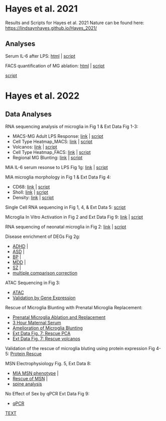 # Hayes et al. 2021

Results and Scripts for Hayes et al. 2021 Nature can be found here:
https://lindsaynhayes.github.io/Hayes_2021/

## **Analyses**
Serum IL-6 after LPS: 
[html]( https://lindsaynhayes.github.io/Hayes_2021/Serum_LPS/Serum_LPS.html )  |  [script](https://github.com/lindsaynhayes/Hayes_2021/blob/gh-pages/Serum_LPS/LPS_Serum.Rmd)


FACS quantification of MG ablation: 
[html]( https://lindsaynhayes.github.io/Hayes_2021/FACS/Fig_ED7e.html )  |  [script](https://github.com/lindsaynhayes/Hayes_2021/blob/gh-pages/FACS/Fig_ED7e.Rmd)


[script](https://github.com/lindsaynhayes/Hayes_2021/blob/gh-pages//.Rmd)

# Hayes et al. 2022
## **Data Analyses**

RNA sequencing analysis of microglia in Fig 1 & Ext Data Fig 1-3:
- MACS-MG Adult LPS Response: [link]( https://lindsaynhayes.github.io/Hayes_2021/Bulk_RNAseq_MACS/DESeq2_MACS_Adult_Bulk_publication.html ) | [script](https://github.com/lindsaynhayes/Hayes_2021/blob/gh-pages/Bulk_RNAseq_MACS/DESeq2_MACS_Adult_Bulk_publication.Rmd)
- Cell Type Heatmap_MACS: [link]( https://lindsaynhayes.github.io/Hayes_2021/Bulk_RNAseq_MACS/DESeq2_MACS_Adult_Bulk_Heatmap.html )  | [script](https://github.com/lindsaynhayes/Hayes_2021/blob/gh-pages/Bulk_RNAseq_MACS/DESeq2_MACS_Adult_Bulk_Heatmap.Rmd)
- Volcanos: [link]( https://lindsaynhayes.github.io/Hayes_2021/Bulk_RNAseq_MACS/DESeq2_MACS_Adult_Bulk_Volcano.html ) | [script](https://github.com/lindsaynhayes/Hayes_2021/blob/gh-pages/Bulk_RNAseq_MACS/DESeq2_MACS_Adult_Bulk_Volcano.Rmd)
- Cell Type Heatmap_FACS: [link]( https://lindsaynhayes.github.io/Hayes_2021/Bulk_RNAseq_FACS/DESeq2_FACS_Bulk_Heatmap.html ) | [script](https://github.com/lindsaynhayes/Hayes_2021/blob/gh-pages/Bulk_RNAseq_FACS/DESeq2_FACS_Bulk_Heatmap.Rmd)
- Regional MG Blunting: [link]( https://lindsaynhayes.github.io/Hayes_2021/Bulk_RNAseq_MACS/DESeq2_MACS_Adult_Bulk_Region_publication.html) | [script](https://github.com/lindsaynhayes/Hayes_2021/blob/gh-pages/Bulk_RNAseq_MACS/DESeq2_MACS_Adult_Bulk_Region_publication.Rmd)

MIA IL-6 serum resonse to LPS Fig 1g: [link]( https://lindsaynhayes.github.io/Hayes_2021/Serum/1g_LPS_Serum.html ) | [script](https://github.com/lindsaynhayes/Hayes_2021/blob/gh-pages/Serum/1g_LPS_Serum.Rmd)

MIA microglia morphology in Fig 1 & Ext Data Fig 4:
- CD68: [link]( https://lindsaynhayes.github.io/Hayes_2021/MG_Morph/MG_CD68_pub.html ) | [script](https://github.com/lindsaynhayes/Hayes_2021/blob/gh-pages/MG_Morph/MG_CD68_pub.Rmd)
- Sholl: [link]( https://lindsaynhayes.github.io/Hayes_2021/MG_Morph/MG_Sholl.html ) | [script](https://github.com/lindsaynhayes/Hayes_2021/blob/gh-pages/MG_Morph/MG_Sholl.Rmd)
- Density: [link]( https://lindsaynhayes.github.io/Hayes_2021/MG_Morph/MG_Density_pub.html ) | [script](https://github.com/lindsaynhayes/Hayes_2021/blob/gh-pages/MG_Morph/MG_Density_pub.Rmd)

Single Cell RNA sequencing in Fig 1, 4, & Ext Data 5: [script](https://github.com/lindsaynhayes/Hayes_2021/blob/gh-pages/SingleCell/10x_analysis_pub.r)
 
Microglia In Vitro Activation in Fig 2 and Ext Data Fig 9: [link]( https://lindsaynhayes.github.io/Hayes_2021/InVitro/210903_invitro.html ) | [script](https://github.com/lindsaynhayes/Hayes_2021/blob/gh-pages/InVitro/210903_invitro.Rmd)

RNA sequencing of neonatal microglia in Fig 2: [link]( https://lindsaynhayes.github.io/Hayes_2021/Bulk_RNAseq_P4/DESeq2_MACS_P4_Bulk_pub.html) | [script](https://github.com/lindsaynhayes/Hayes_2021/blob/gh-pages/Bulk_RNAseq_P4/DESeq2_MACS_P4_Bulk_pub.Rmd)

Disease enrichment of DEGs Fig 2g: 
- [ADHD]( https://lindsaynhayes.github.io/Hayes_2021/Disease_Enrichment/ADHD.html )  |
- [ASD]( https://lindsaynhayes.github.io/Hayes_2021/Disease_Enrichment/AUT.html )  |
- [BP]( https://lindsaynhayes.github.io/Hayes_2021/Disease_Enrichment/BPD.html )  |
- [MDD]( https://lindsaynhayes.github.io/Hayes_2021/Disease_Enrichment/DEP.html )  |
- [SZ]( https://lindsaynhayes.github.io/Hayes_2021/Disease_Enrichment/SCZ.html )  |
- [multiple comparison correction]( https://lindsaynhayes.github.io/Hayes_2021/Disease_Enrichment/P_correct.nb.html)

ATAC Sequencing in Fig 3:
- [ATAC]( https://lindsaynhayes.github.io/Hayes_2021/ATAC/210329_ATAC_v3_MvCinLPS_pub.html )
- [Validation by Gene Expression]( https://lindsaynhayes.github.io/Hayes_2021/Bulk_RNAseq_FACS/QuickPlot_Pub.html)

Rescue of Microglia Blunting with Prenatal Microglia Replacement:
- [Prenatal Microglia Ablation and Replacement]( https://lindsaynhayes.github.io/Hayes_2021/FACS/Fig_ED7e.html)
- [3 Hour Maternal Serum]( https://lindsaynhayes.github.io/Hayes_2021/Serum/Maternal_Serum.html)
- [Amelioration of Microglia Blunting]( https://lindsaynhayes.github.io/Hayes_2021/Bulk_RNAseq_Rescue_FACS/FACS_Rescue_LPS_pub.html)
- [Ext Data Fig. 7: Rescue PCA]( https://lindsaynhayes.github.io/Hayes_2021/Bulk_RNAseq_Rescue_FACS/PCA_Clust.html)
- [Ext Data Fig. 7: Rescue volcanos]( https://lindsaynhayes.github.io/Hayes_2021/Bulk_RNAseq_Rescue_FACS/Volcano.html)

Validation of the rescue of microglia bluting using protein expression Fig 4-5:
 [Protein Rescue]( https://lindsaynhayes.github.io/Hayes_2021/Protein/MSD_Cells_Rescue_Stats.html)

MSN Electrophysiology Fig. 5, Ext Data 8:
- [MIA MSN phenotype]( https://lindsaynhayes.github.io/Hayes_2021/Ephys/210907-Ephy-Analysis.html)   |
- [Rescue of MSN]( https://lindsaynhayes.github.io/Hayes_2021/Ephys/210905-Ephy-Analysis.html)   |
- [spine analysis]( https://lindsaynhayes.github.io/Hayes_2021/Ephys/Spine-Analysis_VS.html)

No Effect of Sex by qPCR Ext Data Fig 9:
- [qPCR]( https://lindsaynhayes.github.io/Hayes_2021/qPCR/QPCR-C8-26_pub.html)



[TEXT]( https://lindsaynhayes.github.io/Hayes_2021/x/y)
 


